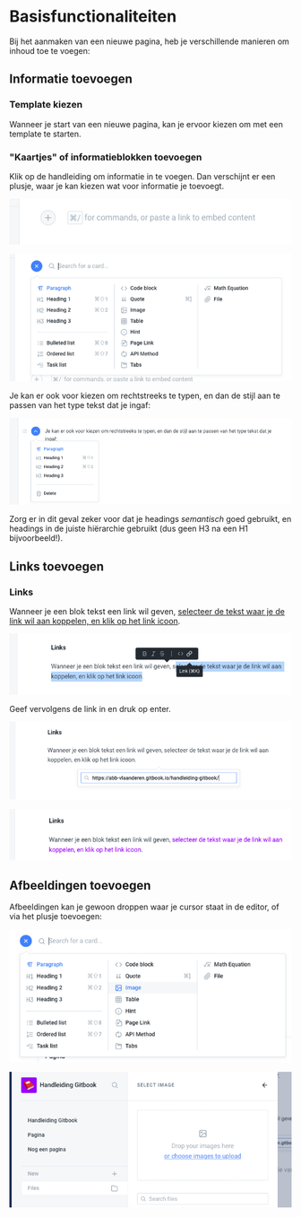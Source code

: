 # Basisfunctionaliteiten

Bij het aanmaken van een nieuwe pagina, heb je verschillende manieren om inhoud toe te voegen:

## Informatie toevoegen

### Template kiezen

Wanneer je start van een nieuwe pagina, kan je ervoor kiezen om met een template te starten.

### "Kaartjes" of informatieblokken toevoegen

Klik op de handleiding om informatie in te voegen. Dan verschijnt er een plusje, waar je kan kiezen wat voor informatie je toevoegt.

![Je kan op het plusje klikken, of control+/ typen.](../.gitbook/assets/screenshot-2021-03-05-at-13.02.46.png)

![Vervolgens verschijnen er verschillende kaartjes met verschillende types informatieblokken.](../.gitbook/assets/screenshot-2021-03-05-at-13.02.37.png)

Je kan er ook voor kiezen om rechtstreeks te typen, en dan de stijl aan te passen van het type tekst dat je ingaf:

![Pas je tekst-stijl aan.](../.gitbook/assets/screenshot-2021-03-05-at-13.09.20.png)

Zorg er in dit geval zeker voor dat je headings _semantisch_ goed gebruikt, en headings in de juiste hiërarchie gebruikt \(dus geen H3 na een H1 bijvoorbeeld!\).

## Links toevoegen

### Links

Wanneer je een blok tekst een link wil geven, [selecteer de tekst waar je de link wil aan koppelen, en klik op het link icoon](https://abb-vlaanderen.gitbook.io/handleiding-gitbook/).

![Selectie van tekst](../.gitbook/assets/screenshot-2021-03-05-at-13.21.14.png)

Geef vervolgens de link in en druk op enter.

![Selectie van tekst](../.gitbook/assets/screenshot-2021-03-05-at-13.22.39.png)

![De link verschijnt na &quot;enter&quot;](../.gitbook/assets/screenshot-2021-03-05-at-13.22.59.png)

## Afbeeldingen toevoegen

Afbeeldingen kan je gewoon droppen waar je cursor staat in de editor, of via het plusje toevoegen:

![Kies image](../.gitbook/assets/screenshot-2021-03-05-at-13.26.02.png)

![Upload afbeelding](../.gitbook/assets/screenshot-2021-03-05-at-13.26.18.png)



